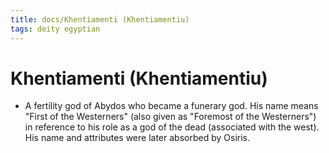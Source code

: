 ```yaml
---
title: docs/Khentiamenti (Khentiamentiu)
tags: deity egyptian
---
```


# Khentiamenti (Khentiamentiu)
- A fertility god of Abydos who became a funerary god. His name means "First of the Westerners" (also given as "Foremost of the Westerners") in reference to his role as a god of the dead (associated with the west). His name and attributes were later absorbed by Osiris.